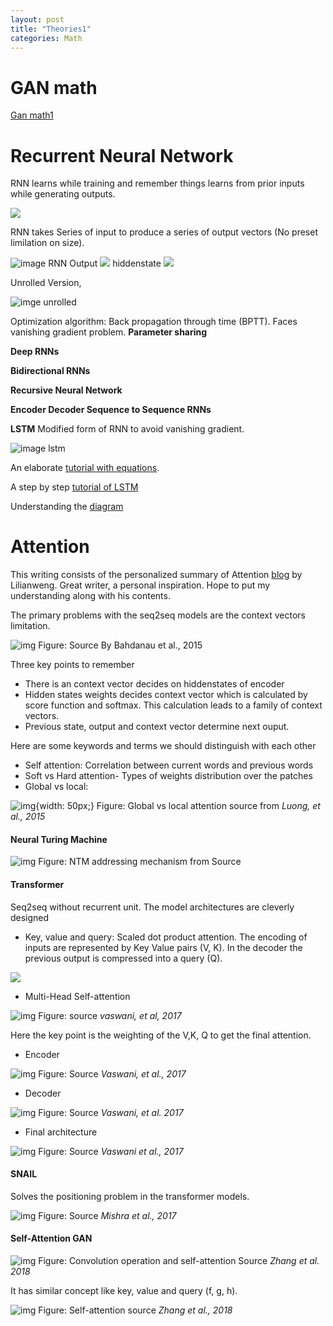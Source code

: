 ```yaml
---
layout: post
title: "Theories1"
categories: Math
---
```


# GAN math

[Gan math1](https://github.com/mxahan/PDFS_notes/blob/master/Gan_math.pdf)

# Recurrent Neural Network

RNN learns while training and remember things learns from prior inputs while generating outputs.

<img src = "https://latex.codecogs.com/gif.latex?Output&space;=&space;f(input,&space;hiddenstate)">

RNN takes Series of input to produce a series of output vectors (No preset limilation on size).

![image RNN](https://ds055uzetaobb.cloudfront.net/brioche/uploads/Pxl5HYzpqr-rnn_small.png?width=2000)
Output
<img src = "https://latex.codecogs.com/gif.latex?o^t&space;=&space;f(h^t&space;;\theta)">
hiddenstate
<img src = "https://latex.codecogs.com/gif.latex?h^t&space;=&space;g(h^{t-1},x&space;;\theta)">

Unrolled Version,

![imge unrolled](https://ds055uzetaobb.cloudfront.net/brioche/uploads/fRVnZm2yoe-rnn_unfolded.png?width=2000)

Optimization algorithm: Back propagation through time (BPTT). Faces vanishing gradient problem.
**Parameter sharing**

**Deep RNNs**

**Bidirectional RNNs**

**Recursive Neural Network**

**Encoder Decoder Sequence to Sequence RNNs**

**LSTM**
Modified form of RNN to avoid vanishing gradient.

![image lstm](https://ds055uzetaobb.cloudfront.net/brioche/uploads/rZ6Bf7zO9Z-lstm.png?width=1200)

An elaborate [tutorial with equations](https://www.cs.toronto.edu/~tingwuwang/rnn_tutorial.pdf).

A step by step [tutorial of LSTM](https://colah.github.io/posts/2015-08-Understanding-LSTMs/)

Understanding the [diagram](https://medium.com/mlreview/understanding-lstm-and-its-diagrams-37e2f46f1714)

# Attention

This writing consists of the personalized summary of Attention [blog](https://lilianweng.github.io/lil-log/2018/06/24/attention-attention.html) by Lilianweng. Great writer, a personal inspiration. Hope to put my understanding along with his contents.

The primary problems with the seq2seq models are the context vectors limitation.

![img](https://lilianweng.github.io/lil-log/assets/images/encoder-decoder-attention.png)
Figure: Source By Bahdanau et al., 2015

Three key points to remember
  - There is an context vector decides on hiddenstates of encoder
  - Hidden states weights decides context vector which is calculated by score function and softmax. This calculation leads to a family of context vectors.
  - Previous state, output and context vector determine next ouput.

Here are some keywords and terms we should distinguish with each other
 - Self attention: Correlation between current words and previous words
 - Soft vs Hard attention- Types of weights distribution over the patches
 -  Global vs local:

![img](https://lilianweng.github.io/lil-log/assets/images/luong2015-fig2-3.png){width: 50px;}
Figure: Global vs local attention source from *Luong, et al., 2015*

#### Neural Turing Machine
![img](https://lilianweng.github.io/lil-log/assets/images/NTM-flow-addressing.png)
Figure: NTM addressing mechanism from Source

####  Transformer
 Seq2seq without recurrent unit. The model architectures are cleverly designed

- Key, value and query: Scaled dot product attention. The encoding of inputs are represented by Key Value pairs (V, K). In the decoder the previous output is compressed into a query (Q).

<img src = "https://latex.codecogs.com/gif.latex?Attention(Q,K,V)=softmax(QK^T/\sqrt{n})V">

- Multi-Head Self-attention

![img](https://lilianweng.github.io/lil-log/assets/images/multi-head-attention.png)
Figure: source *vaswani, et al, 2017*

Here the key point is the weighting of the V,K, Q to get the final attention.
-  Encoder


![img](https://lilianweng.github.io/lil-log/assets/images/transformer-encoder.png)
Figure: Source *Vaswani, et al., 2017*

- Decoder

![img](https://lilianweng.github.io/lil-log/assets/images/transformer-decoder.png)
Figure: Source *Vaswani, et al. 2017*

- Final architecture

![img](https://lilianweng.github.io/lil-log/assets/images/transformer.png)
Figure: Source *Vaswani et al., 2017*

#### SNAIL

Solves the positioning problem in the transformer models.

![img](https://lilianweng.github.io/lil-log/assets/images/snail.png)
Figure: Source *Mishra et al., 2017*

#### Self-Attention GAN


![img](https://lilianweng.github.io/lil-log/assets/images/conv-vs-self-attention.png)
Figure: Convolution operation and self-attention Source *Zhang et al. 2018*

It has similar concept like key, value and query (f, g, h).

![img](https://lilianweng.github.io/lil-log/assets/images/self-attention-gan-network.png)
Figure: Self-attention source *Zhang et al., 2018*
